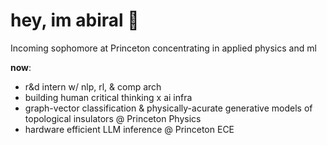 # hey, im abiral 🐝

Incoming sophomore at Princeton concentrating in applied physics and ml

**now**: 
- r&d intern w/ nlp, rl, & comp arch
- building human critical thinking x ai infra
- graph-vector classification & physically-acurate generative models of topological insulators @ Princeton Physics
- hardware efficient LLM inference @ Princeton ECE
